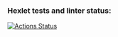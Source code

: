 ### Hexlet tests and linter status:
[![Actions Status](https://github.com/awdf090/frontend-project-44/actions/workflows/hexlet-check.yml/badge.svg)](https://github.com/awdf090/frontend-project-44/actions)